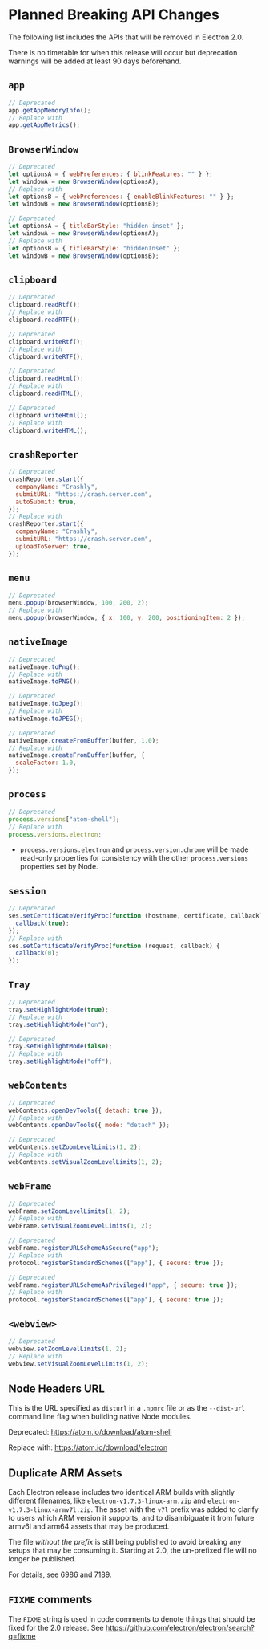 # Planned Breaking API Changes

The following list includes the APIs that will be removed in Electron 2.0.

There is no timetable for when this release will occur but deprecation
warnings will be added at least 90 days beforehand.

## `app`

```js
// Deprecated
app.getAppMemoryInfo();
// Replace with
app.getAppMetrics();
```

## `BrowserWindow`

```js
// Deprecated
let optionsA = { webPreferences: { blinkFeatures: "" } };
let windowA = new BrowserWindow(optionsA);
// Replace with
let optionsB = { webPreferences: { enableBlinkFeatures: "" } };
let windowB = new BrowserWindow(optionsB);
```

```js
// Deprecated
let optionsA = { titleBarStyle: "hidden-inset" };
let windowA = new BrowserWindow(optionsA);
// Replace with
let optionsB = { titleBarStyle: "hiddenInset" };
let windowB = new BrowserWindow(optionsB);
```

## `clipboard`

```js
// Deprecated
clipboard.readRtf();
// Replace with
clipboard.readRTF();

// Deprecated
clipboard.writeRtf();
// Replace with
clipboard.writeRTF();

// Deprecated
clipboard.readHtml();
// Replace with
clipboard.readHTML();

// Deprecated
clipboard.writeHtml();
// Replace with
clipboard.writeHTML();
```

## `crashReporter`

```js
// Deprecated
crashReporter.start({
  companyName: "Crashly",
  submitURL: "https://crash.server.com",
  autoSubmit: true,
});
// Replace with
crashReporter.start({
  companyName: "Crashly",
  submitURL: "https://crash.server.com",
  uploadToServer: true,
});
```

## `menu`

```js
// Deprecated
menu.popup(browserWindow, 100, 200, 2);
// Replace with
menu.popup(browserWindow, { x: 100, y: 200, positioningItem: 2 });
```

## `nativeImage`

```js
// Deprecated
nativeImage.toPng();
// Replace with
nativeImage.toPNG();

// Deprecated
nativeImage.toJpeg();
// Replace with
nativeImage.toJPEG();

// Deprecated
nativeImage.createFromBuffer(buffer, 1.0);
// Replace with
nativeImage.createFromBuffer(buffer, {
  scaleFactor: 1.0,
});
```

## `process`

```js
// Deprecated
process.versions["atom-shell"];
// Replace with
process.versions.electron;
```

- `process.versions.electron` and `process.version.chrome` will be made
  read-only properties for consistency with the other `process.versions`
  properties set by Node.

## `session`

```js
// Deprecated
ses.setCertificateVerifyProc(function (hostname, certificate, callback) {
  callback(true);
});
// Replace with
ses.setCertificateVerifyProc(function (request, callback) {
  callback(0);
});
```

## `Tray`

```js
// Deprecated
tray.setHighlightMode(true);
// Replace with
tray.setHighlightMode("on");

// Deprecated
tray.setHighlightMode(false);
// Replace with
tray.setHighlightMode("off");
```

## `webContents`

```js
// Deprecated
webContents.openDevTools({ detach: true });
// Replace with
webContents.openDevTools({ mode: "detach" });
```

```js
// Deprecated
webContents.setZoomLevelLimits(1, 2);
// Replace with
webContents.setVisualZoomLevelLimits(1, 2);
```

## `webFrame`

```js
// Deprecated
webFrame.setZoomLevelLimits(1, 2);
// Replace with
webFrame.setVisualZoomLevelLimits(1, 2);

// Deprecated
webFrame.registerURLSchemeAsSecure("app");
// Replace with
protocol.registerStandardSchemes(["app"], { secure: true });

// Deprecated
webFrame.registerURLSchemeAsPrivileged("app", { secure: true });
// Replace with
protocol.registerStandardSchemes(["app"], { secure: true });
```

## `<webview>`

```js
// Deprecated
webview.setZoomLevelLimits(1, 2);
// Replace with
webview.setVisualZoomLevelLimits(1, 2);
```

## Node Headers URL

This is the URL specified as `disturl` in a `.npmrc` file or as the `--dist-url`
command line flag when building native Node modules.

Deprecated: https://atom.io/download/atom-shell

Replace with: https://atom.io/download/electron

## Duplicate ARM Assets

Each Electron release includes two identical ARM builds with slightly different
filenames, like `electron-v1.7.3-linux-arm.zip` and
`electron-v1.7.3-linux-armv7l.zip`. The asset with the `v7l` prefix was added
to clarify to users which ARM version it supports, and to disambiguate it from
future armv6l and arm64 assets that may be produced.

The file _without the prefix_ is still being published to avoid breaking any
setups that may be consuming it. Starting at 2.0, the un-prefixed file will
no longer be published.

For details, see
[6986](https://github.com/electron/electron/pull/6986)
and
[7189](https://github.com/electron/electron/pull/7189).

## `FIXME` comments

The `FIXME` string is used in code comments to denote things that should be
fixed for the 2.0 release. See
https://github.com/electron/electron/search?q=fixme
